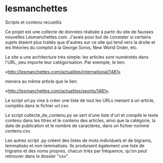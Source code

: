 # lesmanchettes
Scripts et contenu recueillis


Ce projet est une collecte de données réalisée à partir du site de fausses nouvelles Lesmanchettes.com. J'avais pour but de constater si certains sujets étaient plus traités que d'autres sur ce site qui tend vers la droite et les théories du complot à la George Soros, New World Order, etc.

Le site a une architecture très simple: les articles sont numérotés dans l'URL, peu importe leur catégorisation. Par exemple, le lien: 

«http://lesmanchettes.com/actualites/international/1481»

menera au même article que le lien:

«http://lesmanchettes.com/actualites/sports/1481».

Le script url.py vise à créer une liste de tout les URLs menant à un article, compilés dans le fichier url.csv.

Le script collecte_de_contenu.py se sert d'une liste d'url et compile le texte contenu dans les titres et le contenu des articles, ainsi que la catégorie, la date de publication et le nombre de caractères, dans un fichier nommé contenu.csv.

Les autres script .py créent des listes de mots individuels et de bigrams, lemmatisés et non-lemmatisés. Ils produisent également une liste de trigrams et des noms propres, chacun triés par fréquence, qu'on peut retrouver dans le dossier "csv".

